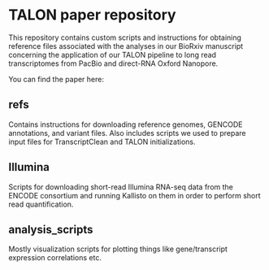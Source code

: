 # TALON paper repository
This repository contains custom scripts and instructions for obtaining reference files associated with the analyses in our BioRxiv manuscript concerning the application of our TALON pipeline to long read transcriptomes from PacBio and direct-RNA Oxford Nanopore. 

You can find the paper here: 

## refs
Contains instructions for downloading reference genomes, GENCODE annotations, and variant files. Also includes scripts we used to prepare input files for TranscriptClean and TALON initializations.

## Illumina
Scripts for downloading short-read Illumina RNA-seq data from the ENCODE consortium and running Kallisto on them in order to perform short read quantification.

## analysis_scripts
Mostly visualization scripts for plotting things like gene/transcript expression correlations etc.
